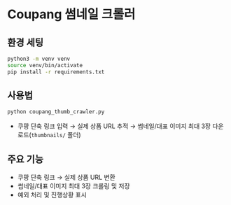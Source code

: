 # Coupang 썸네일 크롤러

## 환경 세팅
```bash
python3 -m venv venv
source venv/bin/activate
pip install -r requirements.txt
```

## 사용법
```bash
python coupang_thumb_crawler.py
```
- 쿠팡 단축 링크 입력 → 실제 상품 URL 추적 → 썸네일/대표 이미지 최대 3장 다운로드(`thumbnails/` 폴더)

## 주요 기능
- 쿠팡 단축 링크 → 실제 상품 URL 변환
- 썸네일/대표 이미지 최대 3장 크롤링 및 저장
- 예외 처리 및 진행상황 표시
